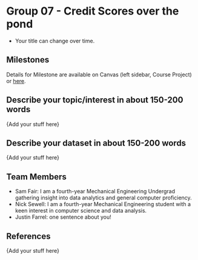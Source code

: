 # Group 07 - Credit Scores over the pond

- Your title can change over time.

## Milestones

Details for Milestone are available on Canvas (left sidebar, Course Project) or [here](https://firas.moosvi.com/courses/data301/project/milestone01.html).

## Describe your topic/interest in about 150-200 words

{Add your stuff here}

## Describe your dataset in about 150-200 words

{Add your stuff here}

## Team Members

- Sam Fair: I am a fourth-year Mechanical Engineering Undergrad gathering insight into data analytics and general computer proficiency.
- Nick Sewell: I am a fourth-year Mechanical Engineering student with a keen interest in computer science and data analysis. 
- Justin Farrel: one sentence about you!

## References

{Add your stuff here}
